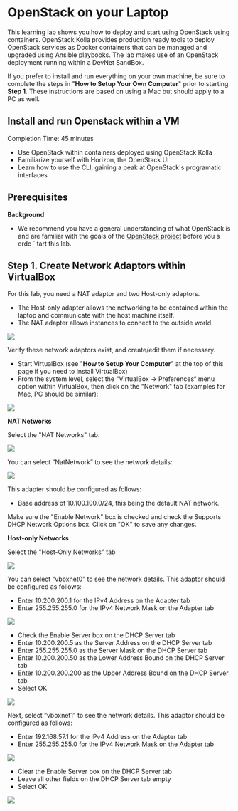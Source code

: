 # OpenStack on your Laptop

This learning lab shows you how to deploy and start using OpenStack using containers. OpenStack Kolla provides production ready tools to deploy OpenStack services as Docker containers that can be managed and upgraded using Ansible playbooks. The lab makes use of an OpenStack deployment running within a DevNet SandBox. 

If you prefer to install and run everything on your own machine, be sure to complete the steps in "**How to Setup Your Own Computer**" prior to starting **Step 1**. These instructions are based on using a Mac but should apply to a PC as well.


## Install and run Openstack within a VM

Completion Time: 45 minutes

* Use OpenStack within containers deployed using OpenStack Kolla
* Familiarize yourself with Horizon, the OpenStack UI
* Learn how to use the CLI, gaining a peak at OpenStack's programatic interfaces


## Prerequisites

**Background**

* We recommend you have a general understanding of what OpenStack is and are familiar with the goals of the <a target="_blank" href="https://www.openstack.org/software">OpenStack project</a> before you s erdc `	tart this lab.


## Step 1. Create Network Adaptors within VirtualBox

For this lab, you need a NAT adaptor and two Host-only adaptors.

* The Host-only adapter allows the networking to be contained within the laptop and communicate with the host machine itself.
* The NAT adapter allows instances to connect to the outside world.

![](/posts/files/openstack-install/images/image-step1-1.png)

Verify these network adaptors exist, and create/edit them if necessary.

* Start VirtualBox (see "**How to Setup Your Computer**" at the top of this page if you need to install VirtualBox)
* From the system level, select the "VirtualBox -> Preferences“ menu option within VirtualBox, then click on the "Network" tab (examples for Mac, PC should be similar):

![](/posts/files/openstack-install/images/image-step1-2.png)

**NAT Networks**

Select the "NAT Networks" tab.

![](/posts/files/openstack-install/images/image-step1-5.png)

You can select “NatNetwork” to see the network details:

![](/posts/files/openstack-install/images/image-step1-6.png)

This adapter should be configured as follows:



* Base address of 10.100.100.0/24, this being the default NAT network.

Make sure the "Enable Network" box is checked and check the Supports DHCP Network Options box. Click on "OK" to save any changes.

**Host-only Networks** 

Select the "Host-Only Networks" tab

![](/posts/files/openstack-install/images/image-step1-vbox00.png)

You can select “vboxnet0” to see the network details.
This adaptor should be configured as follows: 

* Enter 10.200.200.1 for the IPv4 Address on the Adapter tab
* Enter 255.255.255.0 for the IPv4 Network Mask on the Adapter tab

![](/posts/files/openstack-install/images/image-step1-vbox01.png)

* Check the Enable Server box on the DHCP Server tab
* Enter 10.200.200.5 as the Server Address on the DHCP Server tab
* Enter 255.255.255.0 as the Server Mask on the DHCP Server tab
* Enter 10.200.200.50 as the Lower Address Bound on the DHCP Server tab
* Enter 10.200.200.200 as the Upper Address Bound on the DHCP Server tab
* Select OK

![](/posts/files/openstack-install/images/image-step1-vbox02.png)

Next, select “vboxnet1” to see the network details.
This adaptor should be configured as follows: 

* Enter 192.168.57.1 for the IPv4 Address on the Adapter tab
* Enter 255.255.255.0 for the IPv4 Network Mask on the Adapter tab

![](/posts/files/openstack-install/images/image-step1-vbox11.png)

* Clear the Enable Server box on the DHCP Server tab
* Leave all other fields on the DHCP Server tab empty
* Select OK

![](/posts/files/openstack-install/images/image-step1-vbox12.png)
